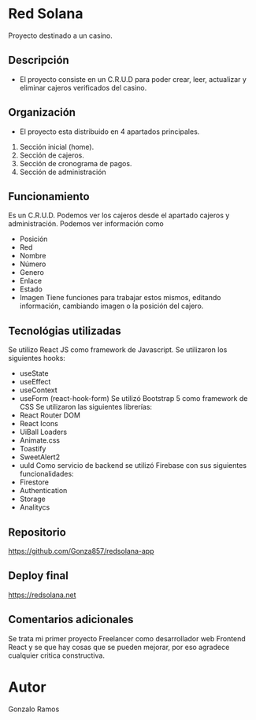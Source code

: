 # Red Solana

Proyecto destinado a un casino.

## Descripción
- El proyecto consiste en un C.R.U.D para poder crear, leer, actualizar y eliminar cajeros verificados del casino.

## Organización
- El proyecto esta distribuido en 4 apartados principales.
1) Sección inicial (home).
2) Sección de cajeros.
3) Sección de cronograma de pagos.
4) Sección de administración

## Funcionamiento
 Es un C.R.U.D. Podemos ver los cajeros desde el apartado cajeros y administración. Podemos ver información como
- Posición
- Red
- Nombre
- Número
- Genero
- Enlace
- Estado
- Imagen
Tiene funciones para trabajar estos mismos, editando información, cambiando imagen o la posición del cajero.

## Tecnológias utilizadas
Se utilizo React JS como framework de Javascript.
Se utilizaron los siguientes hooks:
- useState
- useEffect
- useContext
- useForm (react-hook-form)
Se utilizó Bootstrap 5 como framework de CSS
Se utilizaron las siguientes librerías:
- React Router DOM
- React Icons
- UiBall Loaders
- Animate.css
- Toastify
- SweetAlert2
- uuId
Como servicio de backend se utilizó Firebase con sus siguientes funcionalidades:
- Firestore
- Authentication
- Storage
- Analitycs

## Repositorio
https://github.com/Gonza857/redsolana-app

## Deploy final
https://redsolana.net

## Comentarios adicionales
Se trata mi primer proyecto Freelancer como desarrollador web Frontend React y se que hay cosas que se pueden mejorar, por eso agradece cualquier critica constructiva.

# Autor
Gonzalo Ramos
